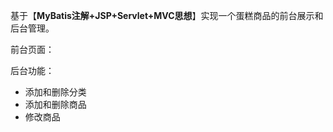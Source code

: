 基于【**MyBatis注解+JSP+Servlet+MVC思想**】实现一个蛋糕商品的前台展示和后台管理。

前台页面：



后台功能：

- 添加和删除分类
- 添加和删除商品
- 修改商品

